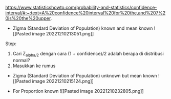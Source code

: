 https://www.statisticshowto.com/probability-and-statistics/confidence-interval/#:~:text=A%20confidence%20interval%20for%20the,and%207%20is%20the%20upper.

- Zigma (Standard Deviation of Population) known and mean known
![[Pasted image 20221210213051.png]]

Step:
1. Cari Z<sub>alpha/2</sub> dengan cara (1 + confidence)/2 adalah berapa di distribusi normal?
2. Masukkan ke rumus

- Zigma (Standard Deviation of Population) unknown but mean known
![[Pasted image 20221210215124.png]]

- For Proportion known 
![[Pasted image 20221210232805.png]]